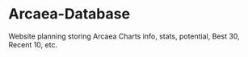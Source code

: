 # Arcaea-Database
Website planning storing Arcaea Charts info, stats, potential, Best 30, Recent 10, etc.

